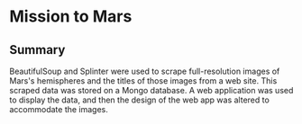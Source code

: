 # Mission to Mars

## Summary

BeautifulSoup and Splinter were used to scrape full-resolution images of Mars's hemispheres and the titles of those images from a web site. This scraped data was stored on a Mongo database. A web application was used to display the data, and then the design of the web app was altered to accommodate the images.